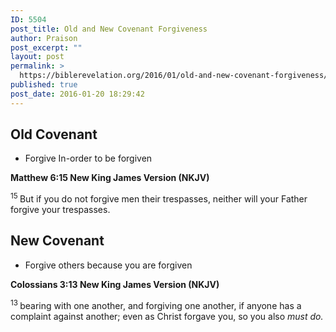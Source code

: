 ```yaml
---
ID: 5504
post_title: Old and New Covenant Forgiveness
author: Praison
post_excerpt: ""
layout: post
permalink: >
  https://biblerevelation.org/2016/01/old-and-new-covenant-forgiveness/
published: true
post_date: 2016-01-20 18:29:42
---
```

<h2><strong>Old Covenant</strong></h2>
<ul>
	<li>Forgive In-order to be forgiven</li>
</ul>
<strong><span class="passage-display-bcv">Matthew 6:15
</span><span class="passage-display-version">New King James Version (NKJV)</span></strong>

<span id="en-NKJV-23298" class="text Matt-6-15"><sup class="versenum">15 </sup><span class="woj">But if you do not forgive men their trespasses, neither will your Father forgive your trespasses.</span></span>
<h2><strong>New Covenant</strong></h2>
<ul>
	<li>Forgive others because you are forgiven</li>
</ul>
<strong><span class="passage-display-bcv">Colossians 3:13
</span><span class="passage-display-version">New King James Version (NKJV)</span></strong>

<span id="en-NKJV-29531" class="text Col-3-13"><sup class="versenum">13 </sup>bearing with one another, and forgiving one another, if anyone has a complaint against another; even as Christ forgave you, so you also <i>must do.</i></span>

&nbsp;